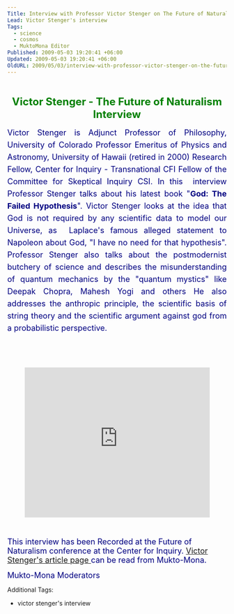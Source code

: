 ```yaml
---
Title: Interview with Professor Victor Stenger on The Future of Naturalism
Lead: Victor Stenger's interview
Tags:
  - science
  - cosmos
  - MuktoMona Editor
Published: 2009-05-03 19:20:41 +06:00
Updated: 2009-05-03 19:20:41 +06:00
OldURL: 2009/05/03/interview-with-professor-victor-stenger-on-the-future-of-naturalism/
---
```


<P>&nbsp;</P>
<P align=center><B><FONT color=#008000 size=5>Victor Stenger - The Future of Naturalism Interview </FONT></B></P>
<P style="LINE-HEIGHT: 200%" align=justify><FONT color=#000080 size=4>Victor Stenger is Adjunct Professor of Philosophy, University of Colorado Professor Emeritus of Physics and Astronomy, University of Hawaii (retired in 2000) Research Fellow, Center for Inquiry - Transnational CFI Fellow of the Committee for Skeptical Inquiry CSI. In this&nbsp; interview Professor Stenger talks about his latest book "<B>God: The Failed Hypothesis</B>". Victor Stenger looks at the idea that God is not required by any scientific data to model our Universe, as&nbsp; Laplace's famous alleged statement to Napoleon about God, "I have no need for that hypothesis". Professor Stenger also talks about the postmodernist butchery of science and describes the misunderstanding of quantum mechanics by the "quantum mystics" like Deepak Chopra, Mahesh Yogi and others He also addresses the anthropic principle, the scientific basis of string theory and the scientific argument against god from a probabilistic perspective. </FONT></P>
<P>&nbsp;</P>
<P>&nbsp;</P>
<P align=center><EMBED src=https://www.youtube.com/v/Ayst78EjjS0&amp;hl=en&amp;fs=1 width=425 height=344 type=application/x-shockwave-flash allowfullscreen="true" allowscriptaccess="always"></EMBED></P>
<P align=left>&nbsp;</P>
<P align=left><FONT color=#000080 size=4>This interview has been Recorded at the Future of Naturalism conference at the Center for Inquiry. <A class="" href="https://gold.mukto-mona.com/Articles/vstenger/index.html" mce_href="https://gold.mukto-mona.com/Articles/vstenger/index.html">Victor Stenger's article page </A>can be read from Mukto-Mona. </FONT></P>
<P align=left><FONT color=#000080 size=4>Mukto-Mona Moderators</FONT></P>


Additional Tags:
  - victor stenger's interview
